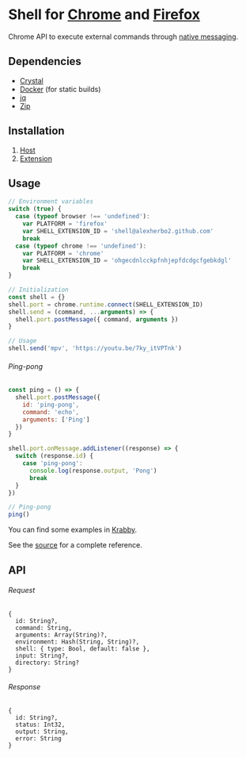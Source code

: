 # Shell for [Chrome] and [Firefox]

[Chrome]: https://google.com/chrome/
[Firefox]: https://mozilla.org/firefox/

Chrome API to execute external commands through [native messaging].

[Native messaging]: https://developer.chrome.com/extensions/nativeMessaging

## Dependencies

- [Crystal]
- [Docker] (for static builds)
- [jq]
- [Zip]

[Crystal]: https://crystal-lang.org
[Docker]: https://docker.com
[jq]: https://stedolan.github.io/jq/
[Zip]: http://infozip.sourceforge.net/Zip.html

## Installation

1. [Host](host)
2. [Extension](extension)

## Usage

``` javascript
// Environment variables
switch (true) {
  case (typeof browser !== 'undefined'):
    var PLATFORM = 'firefox'
    var SHELL_EXTENSION_ID = 'shell@alexherbo2.github.com'
    break
  case (typeof chrome !== 'undefined'):
    var PLATFORM = 'chrome'
    var SHELL_EXTENSION_ID = 'ohgecdnlcckpfnhjepfdcdgcfgebkdgl'
    break
}

// Initialization
const shell = {}
shell.port = chrome.runtime.connect(SHELL_EXTENSION_ID)
shell.send = (command, ...arguments) => {
  shell.port.postMessage({ command, arguments })
}

// Usage
shell.send('mpv', 'https://youtu.be/7ky_itVPTnk')
```

###### Ping-pong

``` javascript
const ping = () => {
  shell.port.postMessage({
    id: 'ping-pong',
    command: 'echo',
    arguments: ['Ping']
  })
}

shell.port.onMessage.addListener((response) => {
  switch (response.id) {
    case 'ping-pong':
      console.log(response.output, 'Pong')
      break
  }
})

// Ping-pong
ping()
```

You can find some examples in [Krabby].

[Krabby]: https://krabby.netlify.com

See the [source](host/src) for a complete reference.

## API

###### Request

``` crystal
{
  id: String?,
  command: String,
  arguments: Array(String)?,
  environment: Hash(String, String)?,
  shell: { type: Bool, default: false },
  input: String?,
  directory: String?
}
```

###### Response

``` crystal
{
  id: String?,
  status: Int32,
  output: String,
  error: String
}
```
